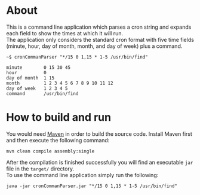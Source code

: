 
# About
This is a command line application which parses a cron string and expands each field to show the times at which it will run.   
The application only considers the standard cron format with five time fields (minute, hour, day of month, month, and day of week) plus a command.

`~$ cronCommanParser "*/15 0 1,15 * 1-5 /usr/bin/find"`

```
minute        0 15 30 45
hour          0
day of month  1 15
month         1 2 3 4 5 6 7 8 9 10 11 12
day of week   1 2 3 4 5
command       /usr/bin/find
```

# How to build and run
You would need [Maven](https://maven.apache.org/) in order to build the source code.
Install Maven first and then execute the following command:
```
mvn clean compile assembly:single
```
After the compilation is finished successfully you will find an executable `jar` file in the `target/` directory.  
To use the command line application simply run the following:
```
java -jar cronCommanParser.jar "*/15 0 1,15 * 1-5 /usr/bin/find"
```

